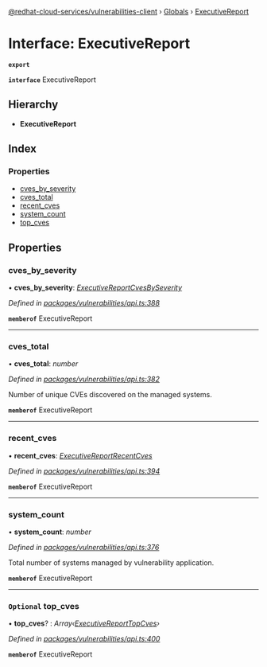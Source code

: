 [@redhat-cloud-services/vulnerabilities-client](../README.md) › [Globals](../globals.md) › [ExecutiveReport](executivereport.md)

# Interface: ExecutiveReport

**`export`** 

**`interface`** ExecutiveReport

## Hierarchy

* **ExecutiveReport**

## Index

### Properties

* [cves_by_severity](executivereport.md#cves_by_severity)
* [cves_total](executivereport.md#cves_total)
* [recent_cves](executivereport.md#recent_cves)
* [system_count](executivereport.md#system_count)
* [top_cves](executivereport.md#optional-top_cves)

## Properties

###  cves_by_severity

• **cves_by_severity**: *[ExecutiveReportCvesBySeverity](executivereportcvesbyseverity.md)*

*Defined in [packages/vulnerabilities/api.ts:388](https://github.com/RedHatInsights/javascript-clients/blob/master/packages/vulnerabilities/api.ts#L388)*

**`memberof`** ExecutiveReport

___

###  cves_total

• **cves_total**: *number*

*Defined in [packages/vulnerabilities/api.ts:382](https://github.com/RedHatInsights/javascript-clients/blob/master/packages/vulnerabilities/api.ts#L382)*

Number of unique CVEs discovered on the managed systems.

**`memberof`** ExecutiveReport

___

###  recent_cves

• **recent_cves**: *[ExecutiveReportRecentCves](executivereportrecentcves.md)*

*Defined in [packages/vulnerabilities/api.ts:394](https://github.com/RedHatInsights/javascript-clients/blob/master/packages/vulnerabilities/api.ts#L394)*

**`memberof`** ExecutiveReport

___

###  system_count

• **system_count**: *number*

*Defined in [packages/vulnerabilities/api.ts:376](https://github.com/RedHatInsights/javascript-clients/blob/master/packages/vulnerabilities/api.ts#L376)*

Total number of systems managed by vulnerability application.

**`memberof`** ExecutiveReport

___

### `Optional` top_cves

• **top_cves**? : *Array‹[ExecutiveReportTopCves](executivereporttopcves.md)›*

*Defined in [packages/vulnerabilities/api.ts:400](https://github.com/RedHatInsights/javascript-clients/blob/master/packages/vulnerabilities/api.ts#L400)*

**`memberof`** ExecutiveReport
